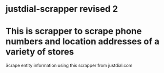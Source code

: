 # justdial-scrapper revised 2
# This is scrapper to scrape phone numbers and location addresses of a variety of stores

Scrape entity information using this scrapper from justdial.com
